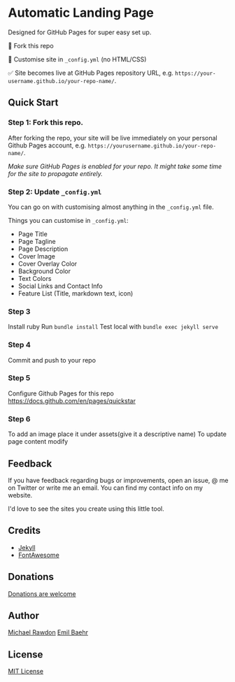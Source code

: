 # Automatic Landing Page

Designed for GitHub Pages for super easy set up. 

🔧 Fork this repo

🎨 Customise site in `_config.yml` (no HTML/CSS)


✅ Site becomes live at GitHub Pages repository URL, e.g. `https://your-username.github.io/your-repo-name/`.


## Quick Start

### Step 1: Fork this repo.
After forking the repo, your site will be live immediately on your personal Github Pages account, e.g. `https://yourusername.github.io/your-repo-name/`.

*Make sure GitHub Pages is enabled for your repo. It might take some time for the site to propagate entirely.*



### Step 2: Update  `_config.yml`
You can go on with customising almost anything in the `_config.yml` file. 

Things you can customise in `_config.yml`:
- Page Title
- Page Tagline
- Page Description
- Cover Image
- Cover Overlay Color
- Background Color
- Text Colors
- Social Links and Contact Info
- Feature List (Title, markdown text, icon)


### Step 3
Install ruby
Run `bundle install`
Test local with `bundle exec jekyll serve`

### Step 4 
Commit and push to your repo

### Step 5
Configure Github Pages for this repo https://docs.github.com/en/pages/quickstar

### Step 6
To add an image place it under assets(give it a descriptive name)
To update page content modify 


## Feedback
If you have feedback regarding bugs or improvements, open an issue, @ me on Twitter or write me an email. You can find my contact info on my website.

I'd love to see the sites you create using this little tool.

## Credits
- [Jekyll](https://github.com/jekyll/jekyll)
- [FontAwesome](https://fontawesome.github.io/Font-Awesome/)

## Donations
[Donations are welcome](https://www.paypal.com/cgi-bin/webscr?cmd=_donations&business=S8ZZT3JXJPN92&currency_code=USD&source=url)

## Author
[Michael Rawdon](https://github.com/mrawdon)
[Emil Baehr](https://emilbaehr.com/)

## License
[MIT License](LICENSE)
